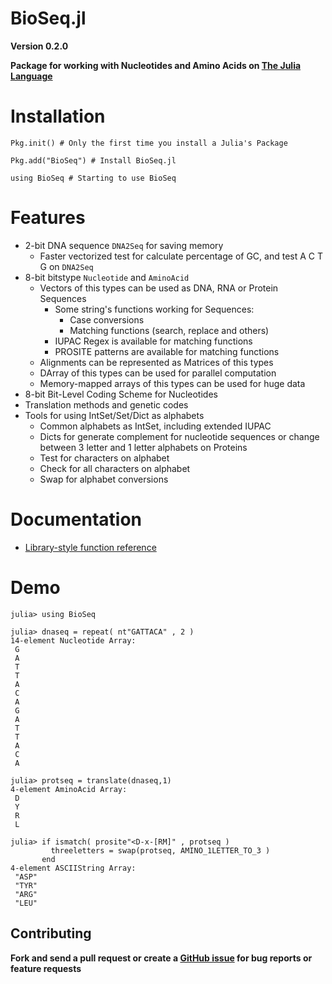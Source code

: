 BioSeq.jl
=========

**Version 0.2.0**


**Package for working with Nucleotides and Amino Acids on [The Julia Language](http://julialang.org/)**

# Installation

```
Pkg.init() # Only the first time you install a Julia's Package

Pkg.add("BioSeq") # Install BioSeq.jl

using BioSeq # Starting to use BioSeq
```

# Features

* 2-bit DNA sequence `DNA2Seq` for saving memory
  * Faster vectorized test for calculate percentage of GC, and test A C T G on `DNA2Seq`
* 8-bit bitstype `Nucleotide` and `AminoAcid`
  * Vectors of this types can be used as DNA, RNA or Protein Sequences
    * Some string's functions working for Sequences:
      * Case conversions
      * Matching functions (search, replace and others)
	* IUPAC Regex is available for matching functions
	* PROSITE patterns are available for matching functions
  * Alignments can be represented as Matrices of this types
  * DArray of this types can be used for parallel computation
  * Memory-mapped arrays of this types can be used for huge data
* 8-bit Bit-Level Coding Scheme for Nucleotides
* Translation methods and genetic codes
* Tools for using IntSet/Set/Dict as alphabets
  * Common alphabets as IntSet, including extended IUPAC
  * Dicts for generate complement for nucleotide sequences or change between 3 letter and 1 letter alphabets on Proteins
  * Test for characters on alphabet
  * Check for all characters on alphabet
  * Swap for alphabet conversions

# Documentation

* [Library-style function reference](https://github.com/diegozea/BioSeq.jl/blob/master/doc/Reference.md)

# Demo

```
julia> using BioSeq

julia> dnaseq = repeat( nt"GATTACA" , 2 )
14-element Nucleotide Array:
 G
 A
 T
 T
 A
 C
 A
 G
 A
 T
 T
 A
 C
 A

julia> protseq = translate(dnaseq,1)
4-element AminoAcid Array:
 D
 Y
 R
 L

julia> if ismatch( prosite"<D-x-[RM]" , protseq )
         threeletters = swap(protseq, AMINO_1LETTER_TO_3 )
       end
4-element ASCIIString Array:
 "ASP"
 "TYR"
 "ARG"
 "LEU"

```
Contributing
------------

**Fork and send a pull request or create a [GitHub issue](https://github.com/diegozea/BioSeq.jl/issues) for bug reports or feature requests**
